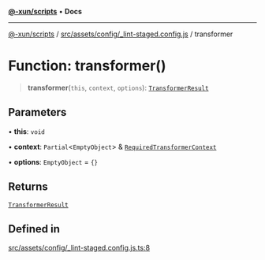 [**@-xun/scripts**](../../../../../README.md) • **Docs**

***

[@-xun/scripts](../../../../../README.md) / [src/assets/config/\_lint-staged.config.js](../README.md) / transformer

# Function: transformer()

> **transformer**(`this`, `context`, `options`): [`TransformerResult`](../../../type-aliases/TransformerResult.md)

## Parameters

• **this**: `void`

• **context**: `Partial`\<`EmptyObject`\> & [`RequiredTransformerContext`](../../../type-aliases/RequiredTransformerContext.md)

• **options**: `EmptyObject` = `{}`

## Returns

[`TransformerResult`](../../../type-aliases/TransformerResult.md)

## Defined in

[src/assets/config/\_lint-staged.config.js.ts:8](https://github.com/Xunnamius/xscripts/blob/154567d6fca3f6cf244137e710b029af872e1d9e/src/assets/config/_lint-staged.config.js.ts#L8)
